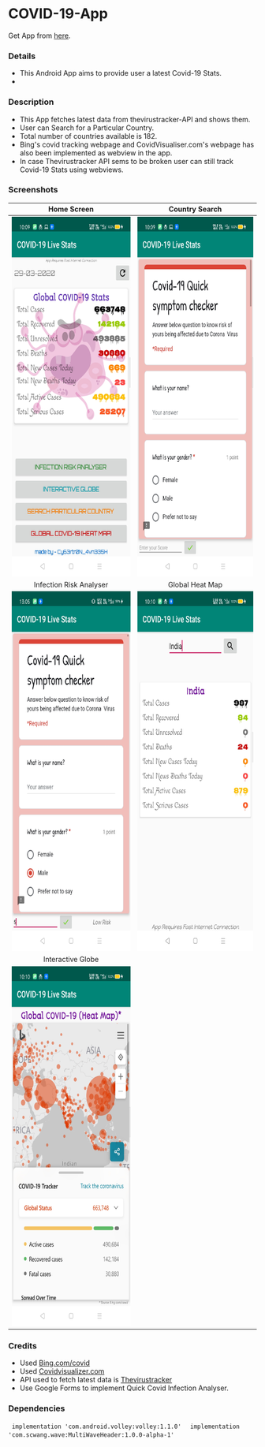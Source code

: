 # COVID-19-App
Get App from [here](https://github.com/Cybertron-Avneesh/COVID-19-App/raw/master/release/app-release.apk).
### Details
 - This Android App aims to provide user a latest Covid-19 Stats. 
 - 
### Description
 - This App fetches latest data from thevirustracker-API and shows them.
 - User can Search for a Particular Country.
 - Total number of countries available is 182.
 - Bing's covid tracking webpage and CovidVisualiser.com's webpage has also been implemented as webview in the app.
 - In case Thevirustracker API sems to be broken user can still track Covid-19 Stats using webviews.
### Screenshots

|Home Screen|Country Search|
|:---:|:---:|
|<img src="ScreenShots/1.JPG" width="340" height="730" />|<img src="ScreenShots/2.JPG" width="340" height="730" />|
|Infection Risk Analyser|Global Heat Map|
|<img src="ScreenShots/5.JPG" width="340" height="730" />|<img src="ScreenShots/3.JPG" width="340" height="730" />|
|Interactive Globe|
|<img src="ScreenShots/4.JPG" width="340" height="730" />|

### Credits
 - Used [Bing.com/covid](https://bing.com/covid)
 - Used [Covidvisualizer.com](https://covidvisualizer.com)
 - API used to fetch latest data is [Thevirustracker](https://thevirustracker.com)
 - Use Google Forms to implement Quick Covid Infection Analyser.
### Dependencies
`  implementation 'com.android.volley:volley:1.1.0'  `
`  implementation 'com.scwang.wave:MultiWaveHeader:1.0.0-alpha-1'  `
